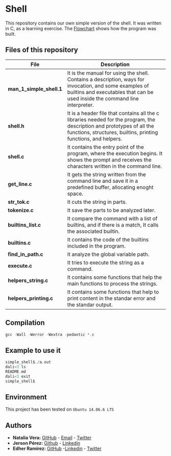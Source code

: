 # Shell

This repository contains our own simple version of the shell. It was written in C, as a learning exercise. The [Flowchart](https://miro.com/app/board/o9J_lMIftoE=/) shows how the program was built.

## Files of this repository
|File| Description |
|--|--|
| **man_1_simple_shell.1** | It is the manual for using the shell. Contains a description, ways for invocation, and some examples of builtins and executables that can be used inside the command line interpreter.|
| **shell.h** | It is a header file that contains all the c libraries needed for the program, the description and prototypes of all the functions, structures, builtins, printing functions, and helpers.|
| **shell.c** | It contains the entry point of the program, where the execution begins. It shows the prompt and receives the characters written in the command line.|
| **get_line.c** | It gets the string written from the command line and save it in a predefined buffer, allocating enoght space. |
| **str_tok.c** | It cuts the string in parts. |
| **tokenize.c** | It save the parts to be analyzed later. |
| **builtins_list.c** | It compare the command with a list of builtins, and if there is a match, It calls the associated builtin. |
| **builtins.c** | It contains the code of the builtins included in the program.
| **find_in_path.c** |  It analyze the global variable path. |
| **execute.c** | It tries to execute the string as a command. |
| **helpers_string.c** | It contains some functions that help the main functions to process the strings. |
| **helpers_printing.c** | It contains some functions that help to print content in the standar error and the standar output.|

## Compilation

```c
gcc -Wall -Werror -Wextra -pedantic *.c
````

## Example to use it

```c
simple_shell$./a.out
dali<3 ls
README.md
dali<3 exit
simple_shell$
````

## Environment
This project has been tested on `Ubuntu 14.06.6 LTS`

## Authors
* **Natalia Vera:** [GitHub](https://github.com/Naveduran) - [Email](naveduran@gmail.com) - [Twitter](https://twitter.com/NaVeDuran1)
* **Jerson Pérez:** [Github](https://github.com/jepez90/) - [Linkedin](https://www.linkedin.com/in/jerson-p%C3%A9rez-010059a4)
* **Edher Ramírez:** [GitHub](https://github.com/Edheramirez) -[Linkedin](https://www.linkedin.com/in/edher-joe-ramirez-estupi%C3%B1an-5b80701b8/) - [Twitter](https://twitter.com/edhe_r)
